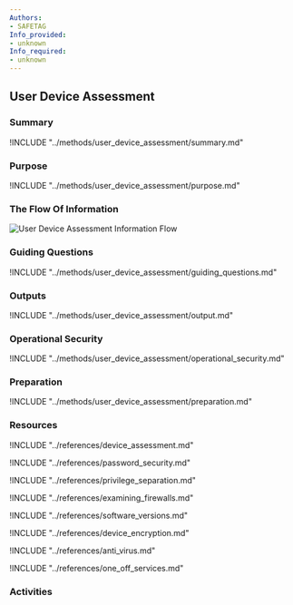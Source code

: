 ```yaml
---
Authors:
- SAFETAG
Info_provided:
- unknown
Info_required:
- unknown
---
```


## User Device Assessment

### Summary
!INCLUDE "../methods/user_device_assessment/summary.md"

### Purpose
!INCLUDE "../methods/user_device_assessment/purpose.md"

### The Flow Of Information
![User Device Assessment Information Flow](images/info_flows/user_device_assessment.svg)

### Guiding Questions
!INCLUDE "../methods/user_device_assessment/guiding_questions.md"




### Outputs
!INCLUDE "../methods/user_device_assessment/output.md"

### Operational Security
!INCLUDE "../methods/user_device_assessment/operational_security.md"

### Preparation
!INCLUDE "../methods/user_device_assessment/preparation.md"




### Resources
<div class="greybox">
!INCLUDE "../references/device_assessment.md"

!INCLUDE "../references/password_security.md"

!INCLUDE "../references/privilege_separation.md"

!INCLUDE "../references/examining_firewalls.md"

!INCLUDE "../references/software_versions.md"

!INCLUDE "../references/device_encryption.md"

!INCLUDE "../references/anti_virus.md"

!INCLUDE "../references/one_off_services.md"

</div>

### Activities